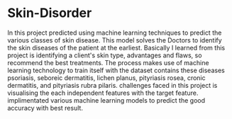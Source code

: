 # Skin-Disorder
In this project predicted using machine learning techniques to predict the various classes of skin disease.
This model solves the Doctors to identify the skin diseases of the patient at
the earliest.
Basically I learned from this project is identifying a client's skin type, advantages and flaws, so recommend the best treatments.
The process makes use of machine learning technology to train itself with the dataset contains these diseases psoriasis, seboreic dermatitis, lichen
planus, pityriasis rosea, cronic dermatitis, and pityriasis rubra pilaris.
challenges faced in this project is visualising the each independent features with the target feature.
implimentated various machine learning models to predict the good accuracy with best result.
